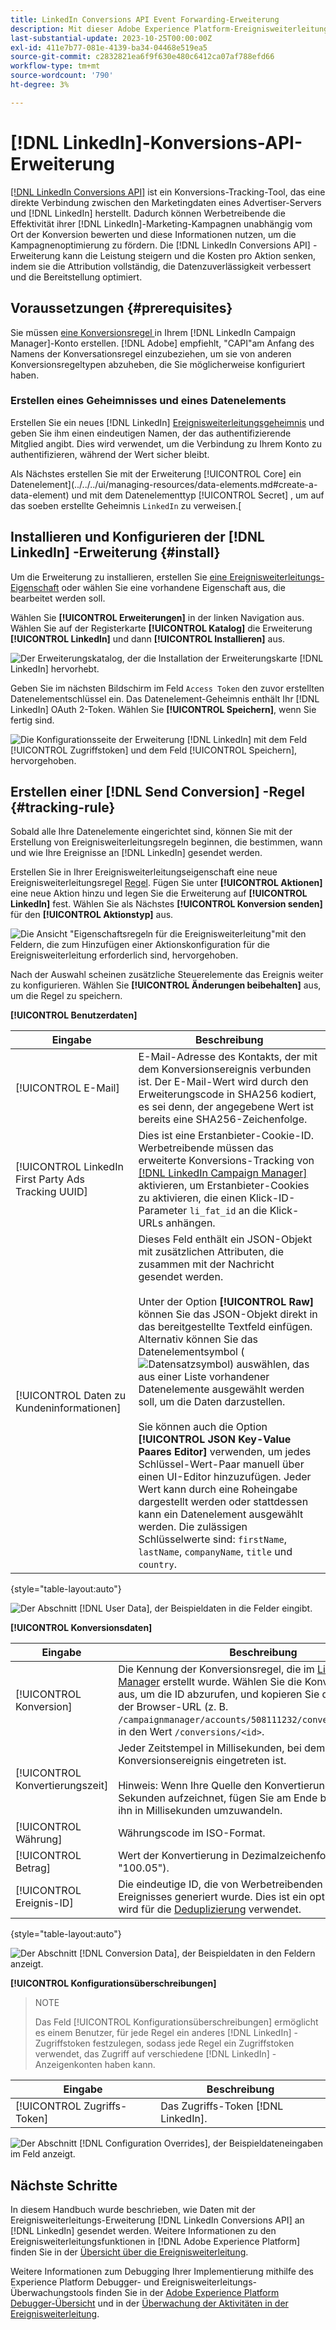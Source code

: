 ```yaml
---
title: LinkedIn Conversions API Event Forwarding-Erweiterung
description: Mit dieser Adobe Experience Platform-Ereignisweiterleitungserweiterung können Sie die Leistung Ihrer LinkedIn-Marketingkampagne messen.
last-substantial-update: 2023-10-25T00:00:00Z
exl-id: 411e7b77-081e-4139-ba34-04468e519ea5
source-git-commit: c2832821ea6f9f630e480c6412ca07af788efd66
workflow-type: tm+mt
source-wordcount: '790'
ht-degree: 3%

---
```


# [!DNL LinkedIn]-Konversions-API-Erweiterung

[[!DNL LinkedIn Conversions API]](https://learn.microsoft.com/en-us/linkedin/marketing/integrations/ads-reporting/conversions-api) ist ein Konversions-Tracking-Tool, das eine direkte Verbindung zwischen den Marketingdaten eines Advertiser-Servers und [!DNL LinkedIn] herstellt. Dadurch können Werbetreibende die Effektivität ihrer [!DNL LinkedIn]-Marketing-Kampagnen unabhängig vom Ort der Konversion bewerten und diese Informationen nutzen, um die Kampagnenoptimierung zu fördern. Die [!DNL LinkedIn Conversions API] -Erweiterung kann die Leistung steigern und die Kosten pro Aktion senken, indem sie die Attribution vollständig, die Datenzuverlässigkeit verbessert und die Bereitstellung optimiert.

## Voraussetzungen {#prerequisites}

Sie müssen [eine Konversionsregel ](https://www.linkedin.com/help/lms/answer/a1657171) in Ihrem [!DNL LinkedIn Campaign Manager]-Konto erstellen. [!DNL Adobe] empfiehlt, &quot;CAPI&quot;am Anfang des Namens der Konversationsregel einzubeziehen, um sie von anderen Konversionsregeltypen abzuheben, die Sie möglicherweise konfiguriert haben.

### Erstellen eines Geheimnisses und eines Datenelements

Erstellen Sie ein neues [!DNL LinkedIn] [Ereignisweiterleitungsgeheimnis](../../../ui/event-forwarding/secrets.md) und geben Sie ihm einen eindeutigen Namen, der das authentifizierende Mitglied angibt. Dies wird verwendet, um die Verbindung zu Ihrem Konto zu authentifizieren, während der Wert sicher bleibt.

Als Nächstes erstellen Sie mit der Erweiterung [!UICONTROL Core] ein Datenelement](../../../ui/managing-resources/data-elements.md#create-a-data-element) und mit dem Datenelementtyp [!UICONTROL Secret] , um auf das soeben erstellte Geheimnis `LinkedIn` zu verweisen.[

## Installieren und Konfigurieren der [!DNL LinkedIn] -Erweiterung {#install}

Um die Erweiterung zu installieren, erstellen Sie [eine Ereignisweiterleitungs-Eigenschaft](../../../ui/event-forwarding/overview.md#properties) oder wählen Sie eine vorhandene Eigenschaft aus, die bearbeitet werden soll.

Wählen Sie **[!UICONTROL Erweiterungen]** in der linken Navigation aus. Wählen Sie auf der Registerkarte **[!UICONTROL Katalog]** die Erweiterung **[!UICONTROL LinkedIn]** und dann **[!UICONTROL Installieren]** aus.

![Der Erweiterungskatalog, der die Installation der Erweiterungskarte [!DNL LinkedIn] hervorhebt.](../../../images/extensions/server/linkedin/install-extension.png)

Geben Sie im nächsten Bildschirm im Feld `Access Token` den zuvor erstellten Datenelementschlüssel ein. Das Datenelement-Geheimnis enthält Ihr [!DNL LinkedIn] OAuth 2-Token. Wählen Sie **[!UICONTROL Speichern]**, wenn Sie fertig sind.

![Die Konfigurationsseite der Erweiterung [!DNL LinkedIn] mit dem Feld [!UICONTROL Zugriffstoken] und dem Feld [!UICONTROL Speichern], hervorgehoben.](../../../images/extensions/server/linkedin/configure-extension.png)

## Erstellen einer [!DNL Send Conversion] -Regel {#tracking-rule}

Sobald alle Ihre Datenelemente eingerichtet sind, können Sie mit der Erstellung von Ereignisweiterleitungsregeln beginnen, die bestimmen, wann und wie Ihre Ereignisse an [!DNL LinkedIn] gesendet werden.

Erstellen Sie in Ihrer Ereignisweiterleitungseigenschaft eine neue Ereignisweiterleitungsregel [Regel](../../../ui/managing-resources/rules.md). Fügen Sie unter **[!UICONTROL Aktionen]** eine neue Aktion hinzu und legen Sie die Erweiterung auf **[!UICONTROL LinkedIn]** fest. Wählen Sie als Nächstes **[!UICONTROL Konversion senden]** für den **[!UICONTROL Aktionstyp]** aus.

![Die Ansicht &quot;Eigenschaftsregeln für die Ereignisweiterleitung&quot;mit den Feldern, die zum Hinzufügen einer Aktionskonfiguration für die Ereignisweiterleitung erforderlich sind, hervorgehoben.](../../../images/extensions/server/linkedin/linkedin-event-action.png)

Nach der Auswahl scheinen zusätzliche Steuerelemente das Ereignis weiter zu konfigurieren. Wählen Sie **[!UICONTROL Änderungen beibehalten]** aus, um die Regel zu speichern.

**[!UICONTROL Benutzerdaten]**

| Eingabe | Beschreibung |
| --- | --- |
| [!UICONTROL E-Mail] | E-Mail-Adresse des Kontakts, der mit dem Konversionsereignis verbunden ist. Der E-Mail-Wert wird durch den Erweiterungscode in SHA256 kodiert, es sei denn, der angegebene Wert ist bereits eine SHA256-Zeichenfolge. |
| [!UICONTROL LinkedIn First Party Ads Tracking UUID] | Dies ist eine Erstanbieter-Cookie-ID. Werbetreibende müssen das erweiterte Konversions-Tracking von [[!DNL LinkedIn Campaign Manager]](https://www.linkedin.com/help/lms/answer/a423304/enable-first-party-cookies-on-a-linkedin-insight-tag) aktivieren, um Erstanbieter-Cookies zu aktivieren, die einen Klick-ID-Parameter `li_fat_id` an die Klick-URLs anhängen. |
| [!UICONTROL Daten zu Kundeninformationen] | Dieses Feld enthält ein JSON-Objekt mit zusätzlichen Attributen, die zusammen mit der Nachricht gesendet werden.<br><br>Unter der Option **[!UICONTROL Raw]** können Sie das JSON-Objekt direkt in das bereitgestellte Textfeld einfügen. Alternativ können Sie das Datenelementsymbol (![Datensatzsymbol](/help/images/icons/database.png)) auswählen, das aus einer Liste vorhandener Datenelemente ausgewählt werden soll, um die Daten darzustellen.<br><br>Sie können auch die Option **[!UICONTROL JSON Key-Value Paares Editor]** verwenden, um jedes Schlüssel-Wert-Paar manuell über einen UI-Editor hinzuzufügen. Jeder Wert kann durch eine Roheingabe dargestellt werden oder stattdessen kann ein Datenelement ausgewählt werden. Die zulässigen Schlüsselwerte sind: `firstName`, `lastName`, `companyName`, `title` und `country`. |

{style="table-layout:auto"}

![Der Abschnitt [!DNL User Data], der Beispieldaten in die Felder eingibt.](../../../images/extensions/server/linkedin/configure-extension-user-data.png)

**[!UICONTROL Konversionsdaten]**

| Eingabe | Beschreibung |
| --- | --- |
| [!UICONTROL Konversion] | Die Kennung der Konversionsregel, die im [LinkedIn Campaign Manager](https://www.linkedin.com/help/lms/answer/a1657171) erstellt wurde. Wählen Sie die Konversionsregel aus, um die ID abzurufen, und kopieren Sie dann die ID aus der Browser-URL (z. B. `/campaignmanager/accounts/508111232/conversions/15588877`) in den Wert `/conversions/<id>`. |
| [!UICONTROL Konvertierungszeit] | Jeder Zeitstempel in Millisekunden, bei dem das Konversionsereignis eingetreten ist. <br><br> Hinweis: Wenn Ihre Quelle den Konvertierungszeitstempel in Sekunden aufzeichnet, fügen Sie am Ende bitte 000 ein, um ihn in Millisekunden umzuwandeln. |
| [!UICONTROL Währung] | Währungscode im ISO-Format. |
| [!UICONTROL Betrag] | Wert der Konvertierung in Dezimalzeichenfolge (z. B. &quot;100.05&quot;). |
| [!UICONTROL Ereignis-ID] | Die eindeutige ID, die von Werbetreibenden zur Angabe jedes Ereignisses generiert wurde. Dies ist ein optionales Feld und wird für die [Deduplizierung](https://learn.microsoft.com/en-us/linkedin/marketing/conversions/deduplication?view=li-lms-2024-02) verwendet. |

{style="table-layout:auto"}

![Der Abschnitt [!DNL Conversion Data], der Beispieldaten in den Feldern anzeigt.](../../../images/extensions/server/linkedin/configure-extension-conversions-data.png)

**[!UICONTROL Konfigurationsüberschreibungen]**

>NOTE
>
>Das Feld [!UICONTROL Konfigurationsüberschreibungen] ermöglicht es einem Benutzer, für jede Regel ein anderes [!DNL LinkedIn] -Zugriffstoken festzulegen, sodass jede Regel ein Zugriffstoken verwendet, das Zugriff auf verschiedene [!DNL LinkedIn] -Anzeigenkonten haben kann.

| Eingabe | Beschreibung |
| --- | --- |
| [!UICONTROL Zugriffs-Token] | Das Zugriffs-Token [!DNL LinkedIn]. |

![Der Abschnitt [!DNL Configuration Overrides], der Beispieldateneingaben im Feld anzeigt.](../../../images/extensions/server/linkedin/configure-extension-configuration-override.png)

## Nächste Schritte

In diesem Handbuch wurde beschrieben, wie Daten mit der Ereignisweiterleitungs-Erweiterung [!DNL LinkedIn Conversions API] an [!DNL LinkedIn] gesendet werden. Weitere Informationen zu den Ereignisweiterleitungsfunktionen in [!DNL Adobe Experience Platform] finden Sie in der [Übersicht über die Ereignisweiterleitung](../../../ui/event-forwarding/overview.md).

Weitere Informationen zum Debugging Ihrer Implementierung mithilfe des Experience Platform Debugger- und Ereignisweiterleitungs-Überwachungstools finden Sie in der [Adobe Experience Platform Debugger-Übersicht](../../../../debugger/home.md) und in der [Überwachung der Aktivitäten in der Ereignisweiterleitung](../../../ui/event-forwarding/monitoring.md).
